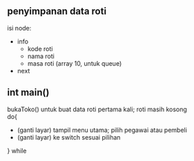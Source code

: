## penyimpanan data roti
isi node:
- info
  - kode roti
  - nama roti
  - masa roti (array 10, untuk queue)
- next

## int main()
bukaToko()  untuk buat data roti pertama kali; roti masih kosong  
do{  
- (ganti layar) tampil menu utama; pilih pegawai atau pembeli  
- (ganti layar) ke switch sesuai pilihan

} while
